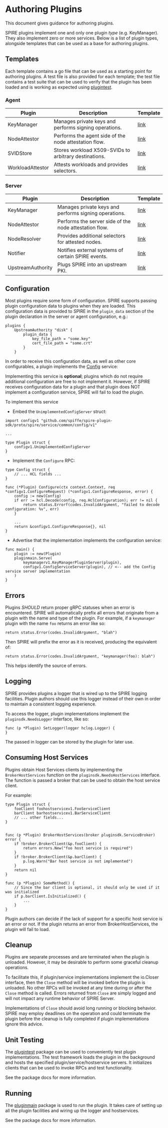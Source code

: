 # Authoring Plugins

This document gives guidance for authoring plugins.

SPIRE plugins implement one and only one plugin _type_ (e.g. KeyManager). They
also implement zero or more services. Below is a list of plugin types, alongside templates that can be used as a base
for authoring plugins.

## Templates
Each template contains a go file that can be used as a starting point for authoring plugins. A test file is also
provided for each template; the test file contains a test suite that can be used to verify that the plugin has been 
loaded and is working as expected using [plugintest](https://pkg.go.dev/github.com/spiffe/spire-plugin-sdk/plugintest).

### Agent

| Plugin           | Description                                           | Template                                    |
|------------------|-------------------------------------------------------|---------------------------------------------|
| KeyManager       | Manages private keys and performs signing operations. | [link](../templates/agent/keymanager)       |
| NodeAttestor     | Performs the agent side of the node attestation flow. | [link](../templates/agent/nodeattestor)     |
| SVIDStore        | Stores workload X509-SVIDs to arbitrary destinations. | [link](../templates/agent/svidstore)        |
| WorkloadAttestor | Attests workloads and provides selectors.             | [link](../templates/agent/workloadattestor) |

### Server

| Plugin            | Description                                            | Template                                      |
|-------------------|--------------------------------------------------------|-----------------------------------------------|
| KeyManager        | Manages private keys and performs signing operations.  | [link](../templates/server/keymanager)        |
| NodeAttestor      | Performs the server side of the node attestation flow. | [link](../templates/server/nodeattestor)      |
| NodeResolver      | Provides additional selectors for attested nodes.      | [link](../templates/server/noderesolver)      |
| Notifier          | Notifies external systems of certain SPIRE events.     | [link](../templates/server/notifier)          |
| UpstreamAuthority | Plugs SPIRE into an upstream PKI.                      | [link](../templates/server/upstreamauthority) |


## Configuration

Most plugins require some form of configuration. SPIRE supports passing plugin
configuration data to plugins when they are loaded. This configuration data is
provided to SPIRE in the `plugin_data` section of the plugin declaration in the
server or agent configuration, e.g.:

```
plugins {
    UpstreamAuthority "disk" {
        plugin_data {
            key_file_path = "some.key"
            cert_file_path = "some.crt"
        }
    }
```

In order to receive this configuration data, as well as other core
configurables, a plugin implements the [Config](/proto/spire/service/common/config) service:

Implementing this service is **optional**; plugins which do not require
additional configuration are free to not implement it. However, if SPIRE
receives configuration data for a plugin and that plugin does NOT implement
a configuration service, SPIRE will fail to load the plugin.

To implement this service

- Embed the `UnimplementedConfigServer` struct:

```
import configv1 "github.com/spiffe/spire-plugin-sdk/proto/spire/service/common/config/v1"

...

type Plugin struct {
    configv1.UnimplementedConfigServer
}
```

- Implement the `Configure` RPC:

```
type Config struct {
    // ... HCL fields ...
}

func (*Plugin) Configure(ctx context.Context, req *configv1.ConfigureRequest) (*configv1.ConfigureResponse, error) {
    config := new(Config)
    if err := hcl.Decode(config, req.HclConfiguration); err != nil {
        return status.Errorf(codes.InvalidArgument, "failed to decode configuration: %v", err)
    }

    ...
    return &configv1.ConfigureResponse{}, nil
}
```

- Advertise that the implementation implements the configuration service:

```
func main() {
    plugin := new(Plugin)
    pluginmain.Serve(
        keymanagerv1.KeyManagerPluginServer(plugin),
        configv1.ConfigServiceServer(plugin), // <-- add the Config service server implementation
    )
}
```

## Errors

Plugins _SHOULD_ return proper gRPC statuses when an error is encountered.
SPIRE will automatically prefix all errors that originate from a plugin with
the name and type of the plugin. For example, if a `keymanager` plugin with the
name `foo` returns an error like so:

```
return status.Error(codes.InvalidArgument, "blah")
```

Then SPIRE will prefix the error as it is received, producing the equivalent
of:

```
return status.Error(codes.InvalidArgument, "keymanager(foo): blah")
```

This helps identify the source of errors.

## Logging

SPIRE provides plugins a logger that is wired up to the SPIRE logging
facilities. Plugin authors should use this logger instead of their own in order
to maintain a consistent logging experience.

To access the logger, plugin implementations implement the `pluginsdk.NeedsLogger`
interface, like so:

```
func (p *Plugin) SetLogger(logger hclog.Logger) {
}
```

The passed in logger can be stored by the plugin for later use.

## Consuming Host Services

Plugins obtain Host Services clients by implementing the `BrokerHostServices`
function on the `pluginsdk.NeedsHostServices` interface. The function is passed
a broker that can be used to obtain the host service client.

For example:

```
type Plugin struct {
    fooClient foohostservicev1.FooServiceClient
    barClient barhostservicev1.BarServiceClient
    // ... other fields...
}


func (p *Plugin) BrokerHostServices(broker pluginsdk.ServiceBroker) error {
    if !broker.BrokerClient(&p.fooClient) {
        return errors.New("foo host service is required")
    }
    if !broker.BrokerClient(&p.barClient) {
        p.log.Warn("Bar host service is not implemented")
    }
    return nil
}

func (p *Plugin) SomeMethod() {
    // Since the bar client is optional, it should only be used if it was initialized
    if p.barClient.IsInitialized() {
        ...
    }
}
```

Plugin authors can decide if the lack of support for a specific host service is
an error or not. If the plugin returns an error from BrokerHostServices, the
plugin will fail to load.

## Cleanup

Plugins are separate processes and are terminated when the plugin is unloaded.
However, it may be desirable to perform some graceful cleanup operations.

To facilitate this, if plugin/service implementations implement the io.Closer
interface, then the `Close` method will be invoked before the plugin is
unloaded. No other RPCs will be invoked at any time during or after the `Close`
method is called. Errors returned from `Close` are simply logged and will not
impact any runtime behavior of SPIRE Server.

Implementations of `Close` should avoid long running or blocking behavior.
SPIRE may employ deadlines on the operation and could terminate the plugin
before the cleanup is fully completed if plugin implementations ignore this
advice.

## Unit Testing

The [plugintest](https://pkg.go.dev/github.com/spiffe/spire-plugin-sdk/plugintest) 
package can be used to conveniently test plugin implementations. The test framework
loads the plugin in the background and hosts the specified plugin/service/hostservice
servers. It initializes clients that can be used to invoke RPCs and test functionality.

See the package docs for more information.

## Running

The [pluginmain](https://pkg.go.dev/github.com/spiffe/spire-plugin-sdk/pluginmain) package
is used to run the plugin. It takes care of setting up all the plugin facilities and
wiring up the logger and hostservices.

See the package docs for more information.
